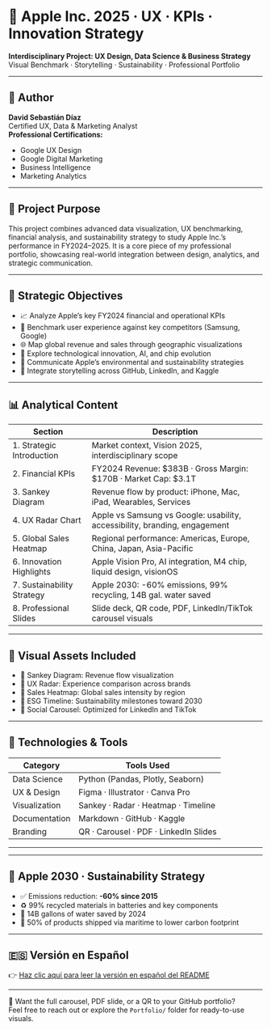 # 🍏 Apple Inc. 2025 · UX · KPIs · Innovation Strategy

**Interdisciplinary Project: UX Design, Data Science & Business Strategy**  
Visual Benchmark · Storytelling · Sustainability · Professional Portfolio  

---

## 👤 Author

**David Sebastián Díaz**  
Certified UX, Data & Marketing Analyst  
**Professional Certifications:**  
- Google UX Design  
- Google Digital Marketing  
- Business Intelligence  
- Marketing Analytics  

---

## 🧠 Project Purpose

This project combines advanced data visualization, UX benchmarking, financial analysis, and sustainability strategy to study Apple Inc.’s performance in FY2024–2025. It is a core piece of my professional portfolio, showcasing real-world integration between design, analytics, and strategic communication.

---

## 🎯 Strategic Objectives

- 📈 Analyze Apple’s key FY2024 financial and operational KPIs  
- 🧭 Benchmark user experience against key competitors (Samsung, Google)  
- 🌐 Map global revenue and sales through geographic visualizations  
- 🤖 Explore technological innovation, AI, and chip evolution  
- 🌱 Communicate Apple’s environmental and sustainability strategies  
- 🧩 Integrate storytelling across GitHub, LinkedIn, and Kaggle  

---

## 📊 Analytical Content

| Section | Description |
|--------|-------------|
| 1. Strategic Introduction | Market context, Vision 2025, interdisciplinary scope |
| 2. Financial KPIs | FY2024 Revenue: $383B · Gross Margin: $170B · Market Cap: $3.1T |
| 3. Sankey Diagram | Revenue flow by product: iPhone, Mac, iPad, Wearables, Services |
| 4. UX Radar Chart | Apple vs Samsung vs Google: usability, accessibility, branding, engagement |
| 5. Global Sales Heatmap | Regional performance: Americas, Europe, China, Japan, Asia-Pacific |
| 6. Innovation Highlights | Apple Vision Pro, AI integration, M4 chip, liquid design, visionOS |
| 7. Sustainability Strategy | Apple 2030: -60% emissions, 99% recycling, 14B gal. water saved |
| 8. Professional Slides | Slide deck, QR code, PDF, LinkedIn/TikTok carousel visuals |

---

## 📍 Visual Assets Included

- 📌 Sankey Diagram: Revenue flow visualization  
- 📌 UX Radar: Experience comparison across brands  
- 📌 Sales Heatmap: Global sales intensity by region  
- 📌 ESG Timeline: Sustainability milestones toward 2030  
- 📌 Social Carousel: Optimized for LinkedIn and TikTok  

---

## 🧰 Technologies & Tools

| Category | Tools Used |
|----------|-------------|
| Data Science | Python (Pandas, Plotly, Seaborn) |
| UX & Design | Figma · Illustrator · Canva Pro |
| Visualization | Sankey · Radar · Heatmap · Timeline |
| Documentation | Markdown · GitHub · Kaggle |
| Branding | QR · Carousel · PDF · LinkedIn Slides |

---


---

## 🌱 Apple 2030 · Sustainability Strategy

- ✅ Emissions reduction: **-60% since 2015**  
- ♻️ 99% recycled materials in batteries and key components  
- 🌊 14B gallons of water saved by 2024  
- 🚢 50% of products shipped via maritime to lower carbon footprint  

---

## 🇪🇸 Versión en Español

👉 [Haz clic aquí para leer la versión en español del README](README.md)

---

📢 Want the full carousel, PDF slide, or a QR to your GitHub portfolio?  
Feel free to reach out or explore the `Portfolio/` folder for ready-to-use visuals.


